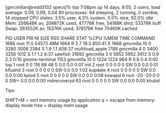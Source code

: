 [gmcmillan@redd3132 specs]% top
  7:06pm  up 14 days,  8:55,  2 users,  load average: 0.09, 0.09, 0.04
80 processes: 64 sleeping, 2 running, 0 zombie, 14 stopped
CPU states:  3.5% user,  4.3% system,  0.0% nice, 92.0% idle
Mem:   256648K av,  208872K used,   47776K free,   54188K shrd,   53376K buff
Swap:  393552K av,   15376K used,  378176K free                   70460K cached

  PID USER     PRI  NI  SIZE  RSS SHARE STAT %CPU %MEM   TIME COMMAND
 1686 root      11   0 54572  48M  1664 R     2.7 19.3 850:41 X
 1868 gmcmilla  10   0  3280 3008  2384 S     1.9  1.1 408:37 multiload_apple
 1788 gmcmilla   4   0  3400 3256  1012 S     1.1  1.2   6:37 sawfish
31692 gmcmilla   3   0  5952 5952  3412 S     0.9  2.3   0:10 gnome-terminal
 1153 gmcmilla  10   0  1224 1224   964 R     0.9  0.4   0:00 top
    1 root       0   0   116   68    48 S     0.0  0.0   0:07 init
    2 root       0   0     0    0     0 SW    0.0  0.0   0:01 kflushd
    3 root       0   0     0    0     0 SW    0.0  0.0   1:02 kupdate
    4 root       0   0     0    0     0 SW    0.0  0.0   0:00 kpiod
    5 root       0   0     0    0     0 SW    0.0  0.0   0:08 kswapd
    6 root     -20 -20     0    0     0 SW<   0.0  0.0   0:00 mdrecoveryd
   63 root       0   0     0    0     0 SW    0.0  0.0   0:00 khubd


Tips:

SHIFT+M		=	sort memory usage by application 
q		=	escape from memory-display mode 
free		=	display mem usage